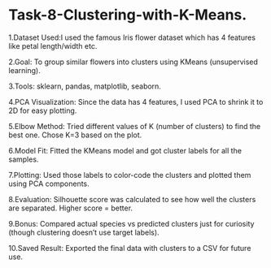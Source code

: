 # Task-8-Clustering-with-K-Means.
1.Dataset Used:I used the famous Iris flower dataset which has 4 features like petal length/width etc.

2.Goal: To group similar flowers into clusters using KMeans (unsupervised learning).

3.Tools: sklearn, pandas, matplotlib, seaborn.

4.PCA Visualization: Since the data has 4 features, I used PCA to shrink it to 2D for easy plotting.

5.Elbow Method: Tried different values of K (number of clusters) to find the best one. Chose K=3 based on the plot.

6.Model Fit: Fitted the KMeans model and got cluster labels for all the samples.

7.Plotting: Used those labels to color-code the clusters and plotted them using PCA components.

8.Evaluation: Silhouette score was calculated to see how well the clusters are separated. Higher score = better.

9.Bonus: Compared actual species vs predicted clusters just for curiosity (though clustering doesn’t use target labels).

10.Saved Result: Exported the final data with clusters to a CSV for future use.
